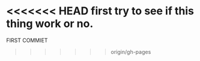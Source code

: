 <<<<<<< HEAD
first try to see if this thing work or no.
=======
FIRST COMMIET
>>>>>>> origin/gh-pages
